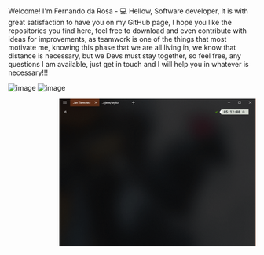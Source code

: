 Welcome!
I'm Fernando da Rosa - 💻
Hellow, Software developer, it is with great satisfaction to have you on my GitHub page, I hope you like the repositories you find here, feel free to download and even contribute with ideas for improvements, as teamwork is one of the things that most motivate me, knowing this phase that we are all living in, we know that distance is necessary, but we Devs must stay together, so feel free, any questions I am available, just get in touch and I will help you in whatever is necessary!!!

![image](https://user-images.githubusercontent.com/92546773/175122646-991374f5-8361-4f04-8791-e1848f106c5d.png)
![image](https://user-images.githubusercontent.com/92546773/175129396-2cb21d1d-60f6-42d4-b707-66b958fbcd99.png)

<img align="right" width="400" height="300" src="https://github.com/JeffersonSilveira/JeffersonSilveira/blob/master/img/animation_.gif">

